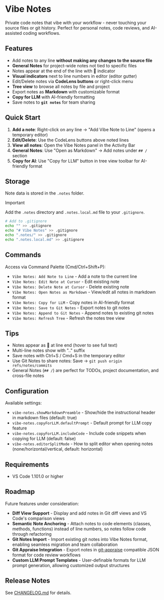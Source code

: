 # Vibe Notes

Private code notes that vibe with your workflow - never touching your source files or git history. Perfect for personal notes, code reviews, and AI-assisted coding workflows.

## Features

- Add notes to any line **without making any changes to the source file**
- **General Notes** for project-wide notes not tied to specific files
- Notes appear at the end of the line with 💬 indicator
- **Visual indicators** next to line numbers in editor (editor gutter)
- Edit/Delete notes via **CodeLens buttons** or right-click menu
- **Tree view** to browse all notes by file and project
- Export notes as **Markdown** with customizable format
- **Copy for LLM** with AI-friendly formatting
- Save notes to **`git notes`** for team sharing

## Quick Start

1. **Add a note**: Right-click on any line → "Add Vibe Note to Line" (opens a temporary editor)
2. **Edit/Delete**: Use the CodeLens buttons above noted lines
3. **View all notes**: Open the Vibe Notes panel in the Activity Bar
4. **General Notes**: Use "Open as Markdown" → Add notes under `## /` section
5. **Copy for AI**: Use "Copy for LLM" button in tree view toolbar for AI-friendly format

## Storage

Note data is stored in the `.notes` folder.

> [!IMPORTANT]
> Add the `.notes` directory and `.notes.local.md` file to your `.gitignore`.

```bash
# Add to .gitignore
echo "" >> .gitignore
echo "# Vibe Notes" >> .gitignore
echo ".notes/" >> .gitignore
echo ".notes.local.md" >> .gitignore
```

## Commands

Access via Command Palette (Cmd/Ctrl+Shift+P):
- `Vibe Notes: Add Note to Line` - Add a note to the current line
- `Vibe Notes: Edit Note at Cursor` - Edit existing note
- `Vibe Notes: Delete Note at Cursor` - Delete existing note
- `Vibe Notes: Open Notes as Markdown` - View/edit all notes in markdown format
- `Vibe Notes: Copy for LLM` - Copy notes in AI-friendly format
- `Vibe Notes: Save to Git Notes` - Export notes to git notes
- `Vibe Notes: Append to Git Notes` - Append notes to existing git notes
- `Vibe Notes: Refresh Tree` - Refresh the notes tree view

## Tips

- Notes appear as 💬 at line end (hover to see full text)
- Multi-line notes show with ".." suffix
- Save notes with Ctrl+S / Cmd+S in the temporary editor
- Use Git Notes to share notes: Save → `git push origin refs/notes/commits`
- General Notes (`## /`) are perfect for TODOs, project documentation, and cross-file notes

## Configuration

Available settings:
- `vibe-notes.showMarkdownPreamble` - Show/hide the instructional header in markdown files (default: true)
- `vibe-notes.copyForLLM.defaultPrompt` - Default prompt for LLM copy feature
- `vibe-notes.copyForLLM.includeCode` - Include code snippets when copying for LLM (default: false)
- `vibe-notes.editorSplitMode` - How to split editor when opening notes (none/horizontal/vertical, default: horizontal)

## Requirements

- VS Code 1.101.0 or higher

## Roadmap

Future features under consideration:

- **Diff View Support** - Display and add notes in Git diff views and VS Code's comparison views
- **Semantic Note Anchoring** - Attach notes to code elements (classes, methods, functions) instead of line numbers, so notes follow code through refactoring
- **Git Notes Import** - Import existing git notes into Vibe Notes format, enabling seamless migration and team collaboration
- **Git Appraise Integration** - Export notes in [git-appraise](https://github.com/google/git-appraise) compatible JSON format for code review workflows
- **Custom LLM Prompt Templates** - User-definable formats for LLM prompt generation, allowing customized output structures

## Release Notes

See [CHANGELOG.md](CHANGELOG.md) for details.